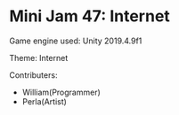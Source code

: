 # Mini Jam 47: Internet
 
Game engine used: Unity 2019.4.9f1
 
Theme: Internet
 
 Contributers:
* William(Programmer)
* Perla(Artist)
